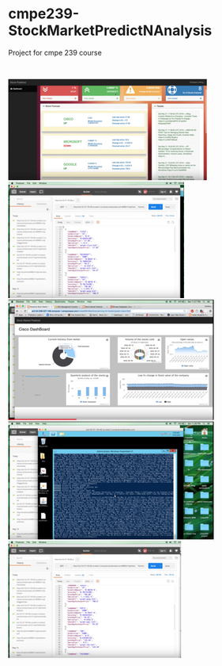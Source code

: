 # cmpe239-StockMarketPredictNAnalysis
Project for cmpe 239 course

<br>  

![ScreenShot](/stimage1.png) &nbsp;&nbsp;&nbsp;&nbsp; ![ScreenShot](/stimage2.png) &nbsp;&nbsp;&nbsp;&nbsp; ![ScreenShot](/stimage3.png) &nbsp;&nbsp;&nbsp;&nbsp; ![ScreenShot](/stimage4.png) &nbsp;&nbsp;&nbsp;&nbsp; ![ScreenShot](/stimage5.png)
